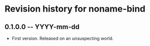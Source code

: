 # Revision history for noname-bind

## 0.1.0.0 -- YYYY-mm-dd

* First version. Released on an unsuspecting world.
